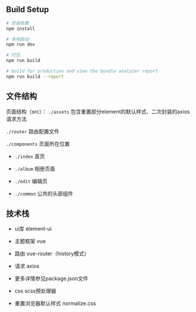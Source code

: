 ## Build Setup

``` bash
# 安装依赖
npm install

# 本地启动
npm run dev

# 打包
npm run build

# build for production and view the bundle analyzer report
npm run build --report
```

## 文件结构
页面结构（src）：
`./assets` 包含重置部分element的默认样式、二次封装的axios请求方法

`./router`  路由配置文件

`./components` 页面所在位置

* `./index` 首页

* `./album` 相册页面

* `./edit` 编辑页

* `./common` 公共的头部组件


## 技术栈

* ui库  element-ui

* 主题框架  vue

* 路由  vue-router（history模式）

* 请求  axios

* 更多详情参见package.json文件

* css  scss预处理器

* 重置浏览器默认样式  normalize.css